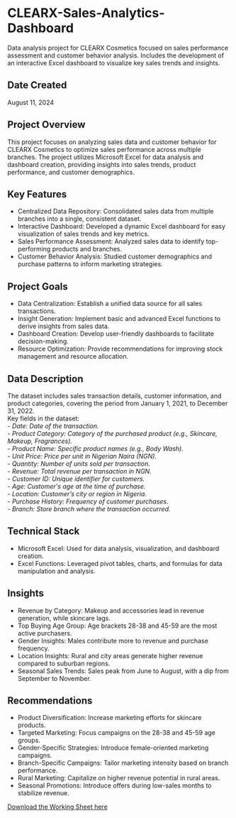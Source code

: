 # CLEARX-Sales-Analytics-Dashboard
Data analysis project for CLEARX Cosmetics focused on sales performance assessment and customer behavior analysis. Includes the development of an interactive Excel dashboard to visualize key sales trends and insights.

## Date Created
August 11, 2024

## Project Overview
This project focuses on analyzing sales data and customer behavior for CLEARX Cosmetics to optimize sales performance across multiple branches. The project utilizes Microsoft Excel for data analysis and dashboard creation, providing insights into sales trends, product performance, and customer demographics.

## Key Features
- Centralized Data Repository: Consolidated sales data from multiple branches into a single, consistent dataset.
- Interactive Dashboard: Developed a dynamic Excel dashboard for easy visualization of sales trends and key metrics.
- Sales Performance Assessment: Analyzed sales data to identify top-performing products and branches.
- Customer Behavior Analysis: Studied customer demographics and purchase patterns to inform marketing strategies.

## Project Goals
- Data Centralization: Establish a unified data source for all sales transactions.
- Insight Generation: Implement basic and advanced Excel functions to derive insights from sales data.
- Dashboard Creation: Develop user-friendly dashboards to facilitate decision-making.
- Resource Optimization: Provide recommendations for improving stock management and resource allocation.

## Data Description
The dataset includes sales transaction details, customer information, and product categories, covering the period from January 1, 2021, to December 31, 2022.        
Key fields in the dataset:       
_- Date: Date of the transaction._    
_- Product Category: Category of the purchased product (e.g., Skincare, Makeup, Fragrances)._     
_- Product Name: Specific product names (e.g., Body Wash)._    
_- Unit Price: Price per unit in Nigerian Naira (NGN)._    
_- Quantity: Number of units sold per transaction._    
_- Revenue: Total revenue per transaction in NGN._     
_- Customer ID: Unique identifier for customers._      
_- Age: Customer's age at the time of purchase._      
_- Location: Customer’s city or region in Nigeria._      
_- Purchase History: Frequency of customer purchases._      
_- Branch: Store branch where the transaction occurred._     

## Technical Stack
- Microsoft Excel: Used for data analysis, visualization, and dashboard creation.
- Excel Functions: Leveraged pivot tables, charts, and formulas for data manipulation and analysis.

## Insights
- Revenue by Category: Makeup and accessories lead in revenue generation, while skincare lags.
- Top Buying Age Group: Age brackets 28-38 and 45-59 are the most active purchasers.
- Gender Insights: Males contribute more to revenue and purchase frequency.
- Location Insights: Rural and city areas generate higher revenue compared to suburban regions.
- Seasonal Sales Trends: Sales peak from June to August, with a dip from September to November.

## Recommendations
- Product Diversification: Increase marketing efforts for skincare products.
- Targeted Marketing: Focus campaigns on the 28-38 and 45-59 age groups.
- Gender-Specific Strategies: Introduce female-oriented marketing campaigns.
- Branch-Specific Campaigns: Tailor marketing intensity based on branch performance.
- Rural Marketing: Capitalize on higher revenue potential in rural areas.
- Seasonal Promotions: Introduce offers during low-sales months to stabilize revenue.

[Download the Working Sheet here](https://docs.google.com/spreadsheets/d/1JHjzOPU58MjNOVPGwqH57vtb6uTo04Hs/edit?usp=sharing&ouid=113769502157986892349&rtpof=true&sd=true)
